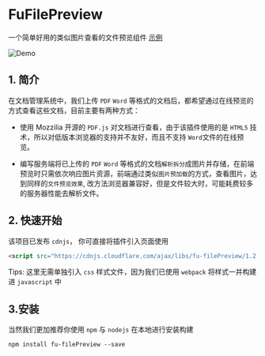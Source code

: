 # FuFilePreview

一个简单好用的类似图片查看的文件预览组件 [示例](https://fund-ui.github.io/fu-filePreview/dist/index.html)

![Demo](./src/asset/demo.gif)

## 1. 简介

在文档管理系统中，我们上传 `PDF` `Word` 等格式的文档后，都希望通过在线预览的方式查看这些文档，目前主要有两种方式：

- 使用 Mozzilia 开源的 `PDF.js` 对文档进行查看，由于该插件使用的是 `HTML5` 技术，所以对低版本浏览器的支持并不友好，而且不支持 `Word`文件的在线预览。

- 编写服务端将已上传的 `PDF` `Word` 等格式的文档`解析拆分`成图片并存储，在前端预览时只需依次响应图片资源，前端通过类似`图片预加载`的方式，查看图片，达到同样的`文件预览效果`, 改方法浏览器兼容好，但是文件较大时，可能耗费较多的服务器性能去解析文件。

## 2. 快速开始

该项目已发布 `cdnjs`， 你可直接将插件引入页面使用

``` html
<script src="https://cdnjs.cloudflare.com/ajax/libs/fu-filePreview/1.2.0/fu-filePreview.min.js"></script>
```
Tips: 这里无需单独引入 `css` 样式文件，因为我们已使用 `webpack` 将样式一并构建进 `javascript` 中

## 3.安装

当然我们更加推荐你使用 `npm` 与 `nodejs` 在本地进行安装构建

``` npm
npm install fu-filePreview --save
```



